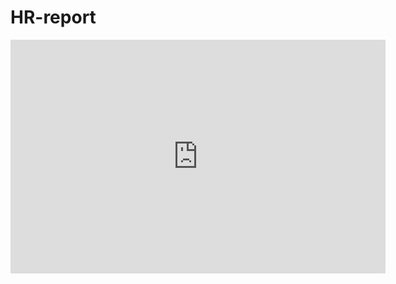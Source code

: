 # HR-report

<iframe title="Tanja MB Project file" width="600" height="373.5" src="https://app.powerbi.com/view?r=eyJrIjoiZjcwMTgzNWQtNmRjYS00NmRhLTllYjAtNWE0ZjVlOWRiYTFiIiwidCI6IjEzMjViNTdhLTFjZmItNGFhZC04YTZkLTNkYmRiNWJjYjQyZCIsImMiOjl9" frameborder="0" allowFullScreen="true"></iframe>

